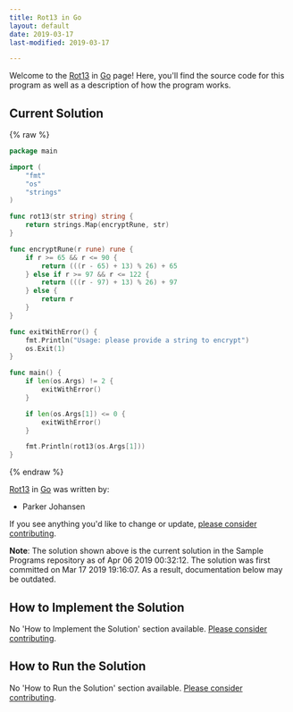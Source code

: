 ```yaml
---
title: Rot13 in Go
layout: default
date: 2019-03-17
last-modified: 2019-03-17

---
```


Welcome to the [Rot13](https://sampleprograms.io/projects/rot13) in [Go](https://sampleprograms.io/languages/go) page! Here, you'll find the source code for this program as well as a description of how the program works.

## Current Solution

{% raw %}

```go
package main

import (
    "fmt"
    "os"
    "strings"
)

func rot13(str string) string {
    return strings.Map(encryptRune, str)
}

func encryptRune(r rune) rune {
    if r >= 65 && r <= 90 {
        return (((r - 65) + 13) % 26) + 65
    } else if r >= 97 && r <= 122 {
        return (((r - 97) + 13) % 26) + 97
    } else {
        return r
    }
}

func exitWithError() {
    fmt.Println("Usage: please provide a string to encrypt")
    os.Exit(1)
}

func main() {
    if len(os.Args) != 2 {
        exitWithError()
    }

    if len(os.Args[1]) <= 0 {
        exitWithError()
    }

    fmt.Println(rot13(os.Args[1]))
}
```

{% endraw %}

[Rot13](https://sampleprograms.io/projects/rot13) in [Go](https://sampleprograms.io/languages/go) was written by:

- Parker Johansen

If you see anything you'd like to change or update, [please consider contributing](https://github.com/TheRenegadeCoder/sample-programs).

**Note**: The solution shown above is the current solution in the Sample Programs repository as of Apr 06 2019 00:32:12. The solution was first committed on Mar 17 2019 19:16:07. As a result, documentation below may be outdated.

## How to Implement the Solution

No 'How to Implement the Solution' section available. [Please consider contributing](https://github.com/TheRenegadeCoder/sample-programs-website).

## How to Run the Solution

No 'How to Run the Solution' section available. [Please consider contributing](https://github.com/TheRenegadeCoder/sample-programs-website).